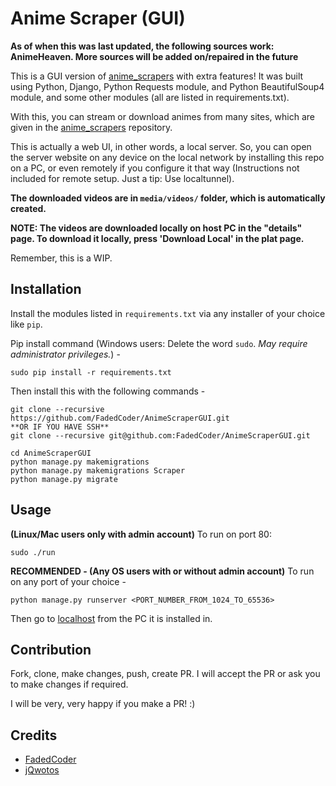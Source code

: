 # Anime Scraper (GUI)

**As of when this was last updated, the following sources work: AnimeHeaven. More sources will be added on/repaired in the future**

This is a GUI version of [anime_scrapers](https://github.com/jQwotos/anime_scrapers) with extra features!
It was built using Python, Django, Python Requests module, and Python BeautifulSoup4 module, and some other modules (all are listed in requirements.txt).

With this, you can stream or download animes from many sites, which are given in the [anime_scrapers](https://github.com/jQwotos/anime_scrapers) repository.

This is actually a web UI, in other words, a local server. So, you can open the server website on any device on the local network by installing this repo on a PC, or even remotely if you configure it that way (Instructions not included for remote setup. Just a tip: Use localtunnel).

**The downloaded videos are in `media/videos/` folder, which is automatically created.**

**NOTE: The videos are downloaded locally on host PC in the "details" page. To download it locally, press 'Download Local' in the plat page.**

Remember, this is a WIP.
## Installation

Install the modules listed in `requirements.txt` via any installer of your choice like `pip`.

Pip install command (Windows users: Delete the word `sudo`. *May require administrator privileges.*) -
```
sudo pip install -r requirements.txt
```
Then install this with the following commands -
```
git clone --recursive https://github.com/FadedCoder/AnimeScraperGUI.git
**OR IF YOU HAVE SSH**
git clone --recursive git@github.com:FadedCoder/AnimeScraperGUI.git

cd AnimeScraperGUI
python manage.py makemigrations
python manage.py makemigrations Scraper
python manage.py migrate
```
## Usage

**(Linux/Mac users only with admin account)** To run on port 80:
```
sudo ./run
```

**RECOMMENDED - (Any OS users with or without admin account)** To run on any port of your choice -
```
python manage.py runserver <PORT_NUMBER_FROM_1024_TO_65536>
```

Then go to [localhost](http://localhost) from the PC it is installed in.
## Contribution

Fork, clone, make changes, push, create PR. I will accept the PR or ask you to make changes if required.

I will be very, very happy if you make a PR! :)

## Credits
- [FadedCoder](https://github.com/FadedCoder)
- [jQwotos](https://github.com/jQwotos)
